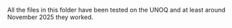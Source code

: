 All the files in this folder have been tested on the UNOQ and at least around November 2025 they worked.
